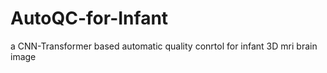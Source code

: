 # AutoQC-for-Infant
a CNN-Transformer based automatic quality conrtol for infant 3D mri brain image

